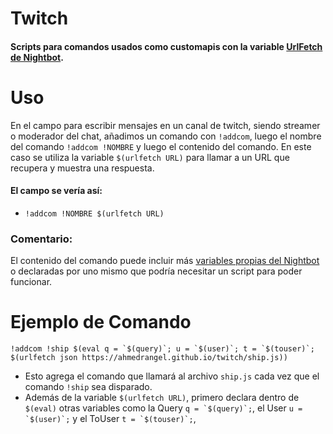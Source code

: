 # Twitch

#### Scripts para comandos usados como customapis con la variable [UrlFetch de Nightbot](https://docs.nightbot.tv/variables/urlfetch).

# Uso

En el campo para escribir mensajes en un canal de twitch, siendo streamer o moderador del chat, añadimos un comando con `!addcom`, luego el nombre del comando `!addcom !NOMBRE` y luego el contenido del comando. En este caso se utiliza la variable `$(urlfetch URL)` para llamar a un URL que recupera y muestra una respuesta.

#### El campo se vería así:

- `!addcom !NOMBRE $(urlfetch URL)`

### Comentario:

El contenido del comando puede incluir más [variables propias del Nightbot](https://docs.nightbot.tv/commands/variableslist) o declaradas por uno mismo que podría necesitar un script para poder funcionar.

# Ejemplo de Comando

```!addcom !ship $(eval q = `$(query)`; u = `$(user)`; t = `$(touser)`; $(urlfetch json https://ahmedrangel.github.io/twitch/ship.js))```

- Esto agrega el comando que llamará al archivo `ship.js` cada vez que el comando `!ship` sea disparado.
- Además de la variable `$(urlfetch URL)`, primero declara dentro de `$(eval)` otras variables como la Query ```q = `$(query)`;```, el User ```u = `$(user)`;``` y el ToUser ```t = `$(touser)`;```,